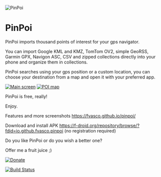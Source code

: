 ![PinPoi](https://raw.githubusercontent.com/fvasco/pinpoi/master/app/src/main/res/mipmap-mdpi/ic_launcher.png)
# PinPoi

PinPoi imports thousand points of interest for your gps navigator.

You can import Google KML and KMZ, TomTom OV2, simple GeoRSS, Garmin GPX, Navigon ASC, CSV and zipped collections directly into your phone and organize them in collections.

PinPoi searches using your gps position or a custom location, you can choose your destination from a map and open it with your preferred app.

[![Main screen](https://fvasco.github.io/pinpoi/main.png)](https://fvasco.github.io/pinpoi/main.png)
[![POI map](https://fvasco.github.io/pinpoi/poi-list-map.png)](https://fvasco.github.io/pinpoi/poi-list-map.png)


PinPoi is free, really!

Enjoy.

Features and more screenshots https://fvasco.github.io/pinpoi/

Download and install APK https://f-droid.org/repository/browse/?fdid=io.github.fvasco.pinpoi (no registration required)


Do you like PinPoi or do you wish a better one?

Offer me a fruit juice ;)

[![Donate](https://www.paypalobjects.com/en_GB/i/btn/btn_donate_LG.gif)](https://www.paypal.me/FrancescoVasco/1)

[![Build Status](https://travis-ci.org/fvasco/pinpoi.svg)](https://travis-ci.org/fvasco/pinpoi)
